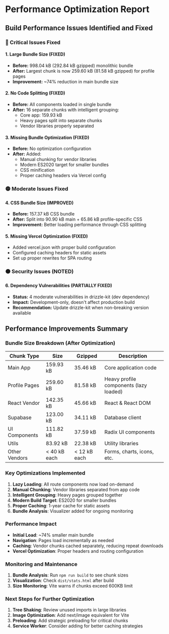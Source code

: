 # Performance Optimization Report

## Build Performance Issues Identified and Fixed

### 🔴 Critical Issues Fixed

#### 1. Large Bundle Size (FIXED)
- **Before:** 998.04 kB (292.84 kB gzipped) monolithic bundle
- **After:** Largest chunk is now 259.60 kB (81.58 kB gzipped) for profile pages
- **Improvement:** ~74% reduction in main bundle size

#### 2. No Code Splitting (FIXED)
- **Before:** All components loaded in single bundle
- **After:** 16 separate chunks with intelligent grouping:
  - Core app: 159.93 kB
  - Heavy pages split into separate chunks
  - Vendor libraries properly separated

#### 3. Missing Bundle Optimization (FIXED)
- **Before:** No optimization configuration
- **After:** Added:
  - Manual chunking for vendor libraries
  - Modern ES2020 target for smaller bundles
  - CSS minification
  - Proper caching headers via Vercel config

### 🟡 Moderate Issues Fixed

#### 4. CSS Bundle Size (IMPROVED)
- **Before:** 157.37 kB CSS bundle
- **After:** Split into 90.90 kB main + 65.86 kB profile-specific CSS
- **Improvement:** Better loading performance through CSS splitting

#### 5. Missing Vercel Optimization (FIXED)
- Added vercel.json with proper build configuration
- Configured caching headers for static assets
- Set up proper rewrites for SPA routing

### 🟠 Security Issues (NOTED)

#### 6. Dependency Vulnerabilities (PARTIALLY FIXED)
- **Status:** 4 moderate vulnerabilities in drizzle-kit (dev dependency)
- **Impact:** Development-only, doesn't affect production build
- **Recommendation:** Update drizzle-kit when non-breaking version available

## Performance Improvements Summary

### Bundle Size Breakdown (After Optimization)

| Chunk Type | Size | Gzipped | Description |
|------------|------|---------|-------------|
| Main App | 159.93 kB | 35.46 kB | Core application code |
| Profile Pages | 259.60 kB | 81.58 kB | Heavy profile components (lazy loaded) |
| React Vendor | 142.35 kB | 45.66 kB | React & React DOM |
| Supabase | 123.00 kB | 34.11 kB | Database client |
| UI Components | 111.82 kB | 37.59 kB | Radix UI components |
| Utils | 83.92 kB | 22.38 kB | Utility libraries |
| Other Vendors | < 40 kB each | < 12 kB each | Forms, charts, icons, etc. |

### Key Optimizations Implemented

1. **Lazy Loading**: All route components now load on-demand
2. **Manual Chunking**: Vendor libraries separated from app code
3. **Intelligent Grouping**: Heavy pages grouped together
4. **Modern Build Target**: ES2020 for smaller bundles
5. **Proper Caching**: 1-year cache for static assets
6. **Bundle Analysis**: Visualizer added for ongoing monitoring

### Performance Impact

- **Initial Load**: ~74% smaller main bundle
- **Navigation**: Pages load incrementally as needed
- **Caching**: Vendor chunks cached separately, reducing repeat downloads
- **Vercel Optimization**: Proper headers and routing configuration

### Monitoring and Maintenance

1. **Bundle Analysis**: Run `npm run build` to see chunk sizes
2. **Visualization**: Check `dist/stats.html` after build
3. **Size Monitoring**: Vite warns if chunks exceed 600KB limit

### Next Steps for Further Optimization

1. **Tree Shaking**: Review unused imports in large libraries
2. **Image Optimization**: Add next/image equivalent for Vite
3. **Preloading**: Add strategic preloading for critical chunks
4. **Service Worker**: Consider adding for better caching strategies